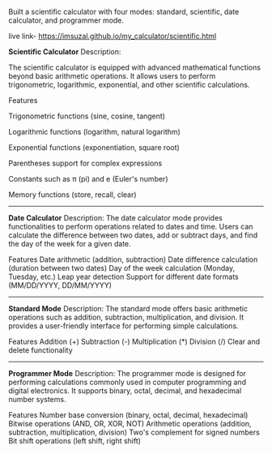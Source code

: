 Built a scientific calculator with four modes: standard, scientific, date calculator, and programmer mode.

live link- https://imsuzal.github.io/my_calculator/scientific.html


**Scientific Calculator**
Description:

The scientific calculator is equipped with advanced mathematical functions beyond basic arithmetic operations. It allows users to perform trigonometric, logarithmic, exponential, and other scientific calculations.

Features

Trigonometric functions (sine, cosine, tangent)

Logarithmic functions (logarithm, natural logarithm)

Exponential functions (exponentiation, square root)

Parentheses support for complex expressions

Constants such as π (pi) and e (Euler's number)

Memory functions (store, recall, clear)


---
**Date Calculator**
Description:
The date calculator mode provides functionalities to perform operations related to dates and time. Users can calculate the difference between two dates, add or subtract days, and find the day of the week for a given date.

Features
Date arithmetic (addition, subtraction)
Date difference calculation (duration between two dates)
Day of the week calculation (Monday, Tuesday, etc.)
Leap year detection
Support for different date formats (MM/DD/YYYY, DD/MM/YYYY)

---
**Standard Mode**
Description:
The standard mode offers basic arithmetic operations such as addition, subtraction, multiplication, and division. It provides a user-friendly interface for performing simple calculations.

Features
Addition (+)
Subtraction (-)
Multiplication (*)
Division (/)
Clear and delete functionality

---

**Programmer Mode**
Description:
The programmer mode is designed for performing calculations commonly used in computer programming and digital electronics. It supports binary, octal, decimal, and hexadecimal number systems.

Features
Number base conversion (binary, octal, decimal, hexadecimal)
Bitwise operations (AND, OR, XOR, NOT)
Arithmetic operations (addition, subtraction, multiplication, division)
Two's complement for signed numbers
Bit shift operations (left shift, right shift)




